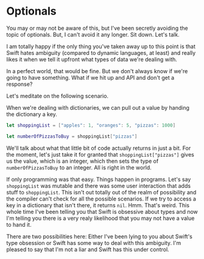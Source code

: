 # Optionals

You may or may not be aware of this, but I've been secretly avoiding the topic of optionals. But, I can't avoid it any longer. Sit down. Let's talk.

I am totally happy if the only thing you've taken away up to this point is that Swift hates ambiguity (compared to dynamic languages, at least) and really likes it when we tell it upfront what types of data we're dealing with.

In a perfect world, that would be fine. But we don't always know if we're going to have something. What if we hit up and API and don't get a response?

Let's meditate on the following scenario.

When we're dealing with dictionaries, we can pull out a value by handing the dictionary a key.

```swift
let shoppingList = ["apples": 1, "oranges": 5, "pizzas": 1000]

let numberOfPizzasToBuy = shoppingList["pizzas"]
```

We'll talk about what that little bit of code actually returns in just a bit. For the moment, let's just take it for granted that `shoppingList["pizzas"]` gives us the value, which is an integer, which then sets the type of `numberOfPizzasToBuy` to an integer. All is right in the world.

If only programming was that easy. Things happen in programs. Let's say `shoppingList` was mutable and there was some user interaction that adds stuff to `shoppingList`. This isn't out totally out of the realm of possibility and  the compiler can't check for all the possible scenarios. 
If we try to access a key in a dictionary that isn't there, it returns `nil`. Hmm. That's weird. This whole time I've been telling you that Swift is obsessive about types and now I'm telling you there is a very realy likelihood that you may not have a value to hand it.

There are two possibilities here: Either I've been lying to you about Swift's type obsession or Swift has some way to deal with this ambiguity. I'm pleased to say that I'm not a liar and Swift has this under control.
